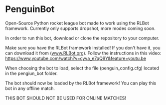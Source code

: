 # PenguinBot
Open-Source Python rocket league bot made to work using the RLBot framework. Currently only supports dropshot, more modes coming soon.

In order to run this bot, download or clone the repository to your computer.

Make sure you have the RLBot framework installed! If you don't have it, you can download it from (www.RLBot.org).
Follow the instructions in this video:
https://www.youtube.com/watch?v=cyva_e7qQ9Y&feature=youtu.be

When choosing the bot to load, select the file (penguin_config.cfg) located in the pengiun_bot folder.

The bot should now be loaded by the RLBot framework! You can play this bot in any offline match.

THIS BOT SHOULD NOT BE USED FOR ONLINE MATCHES!
